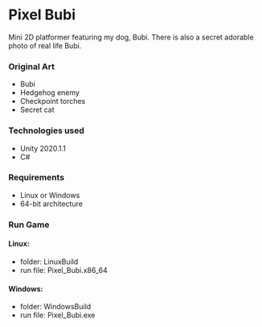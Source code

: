 # Pixel Bubi

Mini 2D platformer featuring my dog, Bubi.
There is also a secret adorable photo of real life Bubi.

### Original Art
* Bubi
* Hedgehog enemy
* Checkpoint torches
* Secret cat

### Technologies used

* Unity 2020.1.1
* C#

### Requirements

* Linux or Windows
* 64-bit architecture

### Run Game

#### Linux:
* folder: LinuxBuild
* run file: Pixel\_Bubi.x86\_64

#### Windows:
* folder: WindowsBuild
* run file: Pixel\_Bubi.exe
 
